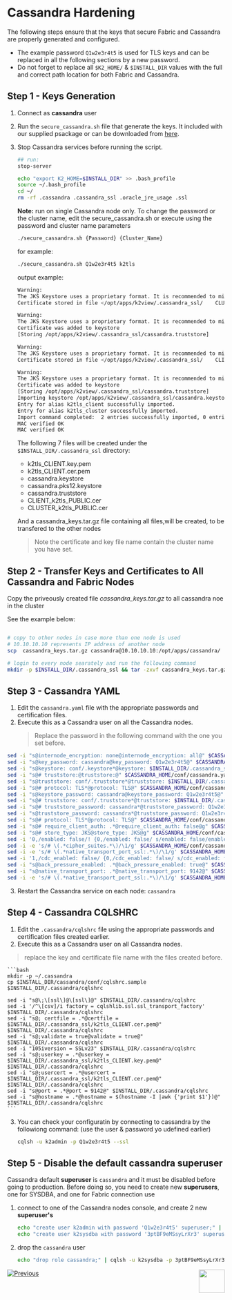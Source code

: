 # Cassandra Hardening

The following steps ensure that the keys that secure Fabric and Cassandra are properly generated and configured.

- The example password ```Q1w2e3r4t5``` is used for TLS keys and can be replaced in all the following sections by a new password.
- Do not forget to replace all `$K2_HOME/` & `$INSTALL_DIR`  values with the full and correct path location for both Fabric and Cassandra.


## Step 1 - Keys Generation

1. Connect as **cassandra** user
2. Run the `secure_cassandra.sh` file that generate the keys. It included with our supplied psackage or can be downloaded from [here](https://owncloud-bkp2.s3.amazonaws.com/adminoc/Utils/Hardening/secure_cassandra.sh). 
3. Stop Cassandra services before running the script.
    ```bash
    ## run: 
    stop-server
    ```

    ```bash
    echo "export K2_HOME=$INSTALL_DIR" >> .bash_profile
    source ~/.bash_profile
    cd ~/
    rm -rf .cassandra .cassandra_ssl .oracle_jre_usage .ssl
    ````

    **Note:** run on single Cassandra node only. To change the password or the cluster name, edit the secure_cassandra.sh or execute using the password and cluster name parameters


    ```bash
    ./secure_cassandra.sh {Password} {Cluster_Name}
    ```

    for example: 

    ```bash
    ./secure_cassandra.sh Q1w2e3r4t5 k2tls
    ```
    output example:
    
    ```bash
    Warning:
    The JKS Keystore uses a proprietary format. It is recommended to migrate    to PKCS12 which is an industry standard format using "keytool  -importkeystore -srckeystore /opt/apps/k2view/.cassandra_ssl/cassandra.  keystore -destkeystore /opt/apps/k2view/.cassandra_ssl/cassandra. keystore -deststoretype pkcs12".
    Certificate stored in file </opt/apps/k2view/.cassandra_ssl/    CLUSTER_k2tls_PUBLIC.cer>
    
    Warning:
    The JKS Keystore uses a proprietary format. It is recommended to migrate    to PKCS12 which is an industry standard format using "keytool  -importkeystore -srckeystore /opt/apps/k2view/.cassandra_ssl/cassandra.  keystore -destkeystore /opt/apps/k2view/.cassandra_ssl/cassandra. keystore -deststoretype pkcs12".
    Certificate was added to keystore
    [Storing /opt/apps/k2view/.cassandra_ssl/cassandra.truststore]
    
    Warning:
    The JKS Keystore uses a proprietary format. It is recommended to migrate    to PKCS12 which is an industry standard format using "keytool  -importkeystore -srckeystore /opt/apps/k2view/.cassandra_ssl/cassandra.  keystore -destkeystore /opt/apps/k2view/.cassandra_ssl/cassandra. keystore -deststoretype pkcs12".
    Certificate stored in file </opt/apps/k2view/.cassandra_ssl/    CLIENT_k2tls_PUBLIC.cer>
    
    Warning:
    The JKS Keystore uses a proprietary format. It is recommended to migrate    to PKCS12 which is an industry standard format using "keytool  -importkeystore -srckeystore /opt/apps/k2view/.cassandra_ssl/cassandra.  keystore -destkeystore /opt/apps/k2view/.cassandra_ssl/cassandra. keystore -deststoretype pkcs12".
    Certificate was added to keystore
    [Storing /opt/apps/k2view/.cassandra_ssl/cassandra.truststore]
    Importing keystore /opt/apps/k2view/.cassandra_ssl/cassandra.keystore to    /opt/apps/k2view/.cassandra_ssl/cassandra.pks12.keystore...
    Entry for alias k2tls_client successfully imported.
    Entry for alias k2tls_cluster successfully imported.
    Import command completed:  2 entries successfully imported, 0 entries   failed or cancelled
    MAC verified OK
    MAC verified OK 
    ```
    
    The following 7 files will be created under the `$INSTALL_DIR/.cassandra_ssl` directory:
    - k2tls_CLIENT.key.pem
    - k2tls_CLIENT.cer.pem
    - cassandra.keystore
    - cassandra.pks12.keystore
    - cassandra.truststore
    - CLIENT_k2tls_PUBLIC.cer
    - CLUSTER_k2tls_PUBLIC.cer

    And a cassandra_keys.tar.gz file containing all files,will be created, to be transfered to the other nodes

    > Note the certificate and key file name contain the cluster name you have set.

## Step 2 - Transfer Keys and Certificates to All Cassandra and Fabric Nodes

Copy the priveously created file  *cassandra_keys.tar.gz* to all cassandra noe in the cluster

See the example below: 

``` bash

# copy to other nodes in case more than one node is used
# 10.10.10.10 represents IP address of another node
scp  cassandra_keys.tar.gz cassandra@10.10.10.10:/opt/apps/cassandra/

# login to every node searately and run the following command
mkdir -p $INSTALL_DIR/.cassandra_ssl && tar -zxvf cassandra_keys.tar.gz -C $INSTALL_DIR/.cassandra_ssl
```

## Step 3 - Cassandra YAML

1. Edit the `cassandra.yaml` file with the appropriate passwords and certification files.
2. Execute this as a Cassandra user on all the Cassandra nodes.
   > Replace the password in the following command with the one you set before. 

```bash
sed -i "s@internode_encryption: none@internode_encryption: all@" $CASSANDRA_HOME/conf/cassandra.yaml
sed -i "s@key_password: cassandra@key_password: Q1w2e3r4t5@" $CASSANDRA_HOME/conf/cassandra.yaml
sed -i "s@keystore: conf/.keystore*@keystore: $INSTALL_DIR/.cassandra_ssl/cassandra.keystore@" $CASSANDRA_HOME/conf/cassandra.yaml
sed -i "s@# truststore:@truststore:@" $CASSANDRA_HOME/conf/cassandra.yaml
sed -i "s@truststore: conf/.truststore*@truststore: $INSTALL_DIR/.cassandra_ssl/cassandra.truststore@" $CASSANDRA_HOME/conf/cassandra.yaml
sed -i "s@# protocol: TLS*@protocol: TLS@" $CASSANDRA_HOME/conf/cassandra.yaml
sed -i "s@keystore_password: cassandra@keystore_password: Q1w2e3r4t5@" $CASSANDRA_HOME/conf/cassandra.yaml
sed -i "s@# truststore: conf/.truststore*@truststore: $INSTALL_DIR/.cassandra_ssl/cassandra.truststore@" $CASSANDRA_HOME/conf/cassandra.yaml
sed -i "s@# truststore_password: cassandra*@truststore_password: Q1w2e3r4t5@" $CASSANDRA_HOME/conf/cassandra.yaml
sed -i "s@truststore_password: cassandra*@truststore_password: Q1w2e3r4t5@" $CASSANDRA_HOME/conf/cassandra.yaml
sed -i "s@# protocol: TLS*@protocol: TLS@" $CASSANDRA_HOME/conf/cassandra.yaml
sed -i "s@# require_client_auth: .*@require_client_auth: false@g" $CASSANDRA_HOME/conf/cassandra.yaml
sed -i "s@# store_type: JKS@store_type: JKS@g" $CASSANDRA_HOME/conf/cassandra.yaml
sed -i '0,/enabled: false/! {0,/enabled: false/ s/enabled: false/enabled: true/}' $CASSANDRA_HOME/conf/cassandra.yaml
sed -i -e 's/# \(.*cipher_suites.*\)/\1/g' $CASSANDRA_HOME/conf/cassandra.yaml
sed -i -e 's/# \(.*native_transport_port_ssl:.*\)/\1/g' $CASSANDRA_HOME/conf/cassandra.yaml
sed -i '1,/cdc_enabled: false/ {0,/cdc_enabled: false/ s/cdc_enabled: false/cdc_enabled: true/}' $CASSANDRA_HOME/conf/cassandra.yaml
sed -i "s@back_pressure_enabled: .*@back_pressure_enabled: true@" $CASSANDRA_HOME/conf/cassandra.yaml
sed -i "s@native_transport_port: .*@native_transport_port: 9142@" $CASSANDRA_HOME/conf/cassandra.yaml
sed -i -e 's/# \(.*native_transport_port_ssl:.*\)/\1/g' $CASSANDRA_HOME/conf/cassandra.yaml
```

3. Restart the Cassandra service on each node: ```cassandra```


## Step 4 - Cassandra CQLSHRC
1. Edit the `.cassandra/cqlshrc` file using the appropriate passwords and certification files created earlier.
2. Execute this as a Cassandra user on all Cassandra nodes. 
> replace the key and certificate file name with the files created before.

    ```bash
    mkdir -p ~/.cassandra
    cp $INSTALL_DIR/cassandra/conf/cqlshrc.sample $INSTALL_DIR/.cassandra/cqlshrc

    sed -i "s@\;\[ssl\]@\[ssl\]@" $INSTALL_DIR/.cassandra/cqlshrc
    sed -i '/^\[csv]/i factory = cqlshlib.ssl.ssl_transport_factory' $INSTALL_DIR/.cassandra/cqlshrc
    sed -i "s@; certfile = .*@certfile = $INSTALL_DIR/.cassandra_ssl/k2tls_CLIENT.cer.pem@" $INSTALL_DIR/.cassandra/cqlshrc
    sed -i "s@;validate = true@validate = true@" $INSTALL_DIR/.cassandra/cqlshrc
    sed -i "105iversion = SSLv23" $INSTALL_DIR/.cassandra/cqlshrc
    sed -i "s@;userkey = .*@userkey = $INSTALL_DIR/.cassandra_ssl/k2tls_CLIENT.key.pem@" $INSTALL_DIR/.cassandra/cqlshrc
    sed -i "s@;usercert = .*@usercert = $INSTALL_DIR/.cassandra_ssl/k2tls_CLIENT.cer.pem@" $INSTALL_DIR/.cassandra/cqlshrc
    sed -i "s@port = .*@port = 9142@" $INSTALL_DIR/.cassandra/cqlshrc
    sed -i "s@hostname = .*@hostname = $(hostname -I |awk {'print $1'})@" $INSTALL_DIR/.cassandra/cqlshrc
    ```
3. You can check your configuratin by connecting to cassandra by the followiong command: (use the user & password yo udefined earlier)
   ```bash
   cqlsh -u k2admin -p Q1w2e3r4t5 --ssl
   ```

## Step 5 - Disable the default cassandra superuser

Cassandra default **superuser** is `cassandra` and it must be disabled before going to production. Before doing so, you need to create new **superusers**, one for SYSDBA, and one for Fabric connection use

1. connect to one of the Cassandra nodes console, and create 2 new **superuser's**

   ~~~bash
   echo "create user k2admin with password 'Q1w2e3r4t5' superuser;" | cqlsh -u cassandra -p cassandra $(hostname -i) 9142 --ssl
   echo "create user k2sysdba with password '3ptBF9eMSsyLrXr3' superuser;" | cqlsh -u cassandra -p cassandra $(hostname -i) 9142 --ssl
   ~~~

2. drop the `cassandra` user

   ~~~bash
   echo "drop role cassandra;" | cqlsh -u k2sysdba -p 3ptBF9eMSsyLrXr3 $(hostname -i) 9142 --ssl
   ~~~

   

[![Previous](/articles/images/Previous.png)](/articles/99_fabric_infras/devops/03_fabric_api_and_ui_hardening.md)[<img align="right" width="60" height="54" src="/articles/images/Next.png">](/articles/99_fabric_infras/devops/05_connect_fabric_to_cassandra_with_tls.md)
